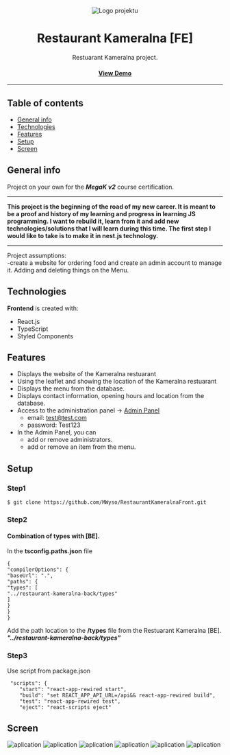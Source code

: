 <div align="center">

![Logo projektu](/src//assets/images/logo3.png "Logo projektu")
  <h1>Restaurant Kameralna [FE]</h1>

  <p>
    Restuarant Kameralna project.
  </p>

<h4>
    <a href="https://kameralna.networkmanager.pl/">View Demo</a>
</h4>
<hr>
</div>

## Table of contents
* [General info](#general-info)
* [Technologies](#technologies)
* [Features](#features)
* [Setup](#setup)
* [Screen](#screen)

## General info
Project on your own for the ***MegaK v2*** course certification.
<hr>
<b>This project is the beginning of the road of my new career. It is meant to be a proof and history of my learning and progress in learning JS programming. I want to rebuild it, learn from it and add new technologies/solutions that I will learn during this time.
The first step I would like to take is to make it in nest.js technology.</b>
<hr>
Project assumptions:
<br>
-create a website for ordering food and create an admin account to manage it. Adding and deleting things on the Menu.

## Technologies
**Frontend** is created with:
* React.js
* TypeScript
* Styled Components

## Features
* Displays the website of the Kameralna restuarant
* Using the leaflet and showing the location of the Kameralna restuarant
* Displays the menu from the database.
* Displays contact information, opening hours and location from the database.
* Access to the administration panel -> <a href="https://kameralna.networkmanager.pl/login">Admin Panel</a>
  * email: test@test.com
  * password: Test123
* In the Admin Panel, you can
  * add or remove administrators.
  * add or remove an item from the menu.

## Setup

### Step1
``
$ git clone https://github.com/MWyso/RestaurantKameralnaFront.git
``
### Step2
#### Combination of types with [BE].
In the **tsconfig.paths.json** file
````
{
"compilerOptions": {
"baseUrl": ".",
"paths": {
"types": [
"../restaurant-kameralna-back/types"
]
}
}
}
````
Add the path location to the **/types** file from the Restuarant Kameralna [BE].
<br>
***"../restaurant-kameralna-back/types"***

### Step3
Use script from package.json
<br>
````
 "scripts": {
    "start": "react-app-rewired start",
    "build": "set REACT_APP_API_URL=/api&& react-app-rewired build",
    "test": "react-app-rewired test",
    "eject": "react-scripts eject"
````
## Screen

![aplication](/src//assets/images/screens/1.JPG "aplication")
![aplication](/src//assets/images/screens/2.JPG "aplication")
![aplication](/src//assets/images/screens/3.JPG "aplication")
![aplication](/src//assets/images/screens/4.JPG "aplication")
![aplication](/src//assets/images/screens/5.JPG "aplication")
![aplication](/src//assets/images/screens/6.JPG "aplication")


